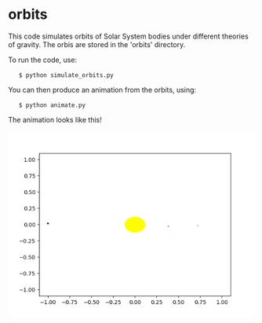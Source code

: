 # orbits
This code simulates orbits of Solar System bodies under different theories of gravity. The orbis are stored in the 'orbits' directory.

To run the code, use:

```
   $ python simulate_orbits.py
```

You can then produce an animation from the orbits, using:

```
   $ python animate.py
```

The animation looks like this!

![Orbits Demo](data/animation.gif)
